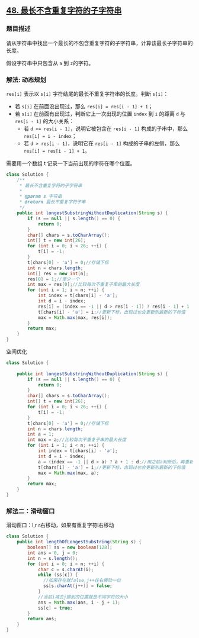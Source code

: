 ## [48. 最长不含重复字符的子字符串](https://leetcode.cn/problems/zui-chang-bu-han-zhong-fu-zi-fu-de-zi-zi-fu-chuan-lcof/)

### 题目描述

请从字符串中找出一个最长的不包含重复字符的子字符串，计算该最长子字符串的长度。

假设字符串中只包含从 `a` 到 `z`的字符。

### 解法: 动态规划

`res[i]` 表示以 `s[i]` 字符结尾的最长不重复字符串的长度。判断 `s[i]`：

- 若 `s[i]` 在前面没出现过，那么 `res[i] = res[i - 1] + 1`；
- 若 `s[i]` 在前面有出现过，判断它上一次出现的位置 `index` 到 `i` 的距离 `d` 与 `res[i - 1]` 的大小关系：
    - 若 `d <= res[i - 1]`，说明它被包含在 `res[i - 1]` 构成的子串中，那么 `res[i] = i - index`；
    - 若 `d > res[i - 1]`，说明它在 `res[i - 1]` 构成的子串的左侧，那么 `res[i] = res[i - 1] + 1`。

需要用一个数组 t 记录一下当前出现的字符在哪个位置。

```java
class Solution {
    /**
     * 最长不含重复字符的子字符串
     *
     * @param s 字符串
     * @return 最长不重复字符子串
     */
    public int longestSubstringWithoutDuplication(String s) {
        if (s == null || s.length() == 0) {
            return 0;
        }
        char[] chars = s.toCharArray();
        int[] t = new int[26];
        for (int i = 0; i < 26; ++i) {
            t[i] = -1;
        }
        t[chars[0] - 'a'] = 0;//存储下标
        int n = chars.length;
        int[] res = new int[n];
        res[0] = 1;//至少一个
        int max = res[0];//比较每次不重复子串的最大长度
        for (int i = 1; i < n; ++i) {
            int index = t[chars[i] - 'a'];
            int d = i - index;
            res[i] = (index == -1 || d > res[i - 1]) ? res[i - 1] + 1 : d;//没有出现过和d>res[i - 1]上次结果，都要+1
            t[chars[i] - 'a'] = i;//更新下标，出现过也会更新到最新的下标值
            max = Math.max(max, res[i]);
        }
        return max;
    }
}
```
空间优化
```java
class Solution {
    
    public int longestSubstringWithoutDuplication(String s) {
        if (s == null || s.length() == 0) {
            return 0;
        }
        char[] chars = s.toCharArray();
        int[] t = new int[26];
        for (int i = 0; i < 26; ++i) {
            t[i] = -1;
        }
        t[chars[0] - 'a'] = 0;//存储下标
        int n = chars.length;
        int a = 1;
        int max = a;//比较每次不重复子串的最大长度
        for (int i = 1; i < n; ++i) {
            int index = t[chars[i] - 'a'];
            int d = i - index;
            a = (index == -1 || d > a) ? a + 1 : d;//用之前a判断后，再重新赋值给当前a
            t[chars[i] - 'a'] = i;//更新下标，出现过也会更新到最新的下标值
            max = Math.max(max, a);
        }
        return max;
    }
}
```

### 解法二：滑动窗口

滑动窗口：l,r r右移动，如果有重复字符l右移动

```java
class Solution {
    public int lengthOfLongestSubstring(String s) {
        boolean[] ss = new boolean[128];
        int ans = 0, j = 0;
        int n = s.length();
        for (int i = 0; i < n; ++i) {
            char c = s.charAt(i);
            while (ss[c]) {
              //如果存在就false,j++往右挪动一位
              ss[s.charAt(j++)] = false;
            }
            //当前i减去j挪到的位置就是不同字符的大小
            ans = Math.max(ans, i - j + 1);
            ss[c] = true;
        }
        return ans;
    }
}
```